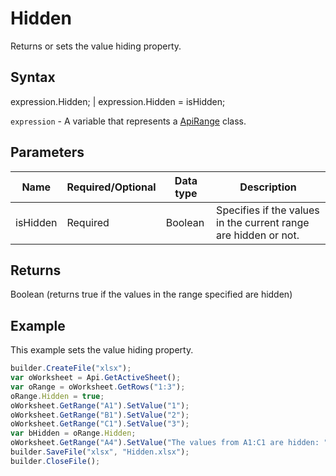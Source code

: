 # Hidden

Returns or sets the value hiding property.

## Syntax

expression.Hidden; &#124; expression.Hidden = isHidden;

`expression` - A variable that represents a [ApiRange](../ApiRange.md) class.

## Parameters

| **Name** | **Required/Optional** | **Data type** | **Description** |
| ------------- | ------------- | ------------- | ------------- |
| isHidden | Required | Boolean | Specifies if the values in the current range are hidden or not. |

## Returns

Boolean (returns true if the values in the range specified are hidden)

## Example

This example sets the value hiding property.

```javascript
builder.CreateFile("xlsx");
var oWorksheet = Api.GetActiveSheet();
var oRange = oWorksheet.GetRows("1:3");
oRange.Hidden = true;
oWorksheet.GetRange("A1").SetValue("1");
oWorksheet.GetRange("B1").SetValue("2");
oWorksheet.GetRange("C1").SetValue("3");
var bHidden = oRange.Hidden;
oWorksheet.GetRange("A4").SetValue("The values from A1:C1 are hidden: " + bHidden);
builder.SaveFile("xlsx", "Hidden.xlsx");
builder.CloseFile();
```